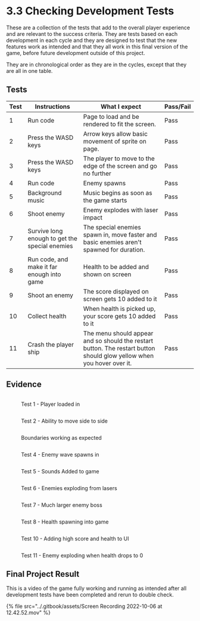 # 3.3 Checking Development Tests

These are a collection of the tests that add to the overall player experience and are relevant to the success criteria. They are tests based on each development in each cycle and they are designed to test that the new features work as intended and that they all work in this final version of the game, before future development outside of this project.&#x20;

They are in chronological order as they are in the cycles, except that they are all in one table.&#x20;

## Tests

| Test | Instructions                                   | What I expect                                                                                                           | Pass/Fail |
| ---- | ---------------------------------------------- | ----------------------------------------------------------------------------------------------------------------------- | --------- |
| 1    | Run code                                       | Page to load and be rendered to fit the screen.                                                                         | Pass      |
| 2    | Press the WASD keys                            | Arrow keys allow basic movement of sprite on page.                                                                      | Pass      |
| 3    | Press the WASD keys                            | The player to move to the edge of the screen and go no further                                                          | Pass      |
| 4    | Run code                                       | Enemy spawns                                                                                                            | Pass      |
| 5    | Background music                               | Music begins as soon as the game starts                                                                                 | Pass      |
| 6    | Shoot enemy                                    | Enemy explodes with laser impact                                                                                        | Pass      |
| 7    | Survive long enough to get the special enemies | The special enemies spawn in, move faster and basic enemies aren't spawned for duration.                                | Pass      |
| 8    | Run code, and make it far enough into game     | Health to be added and shown on screen                                                                                  | Pass      |
| 9    | Shoot an enemy                                 | The score displayed on screen gets 10 added to it                                                                       | Pass      |
| 10   | Collect health                                 | When health is picked up, your score gets 10 added to it                                                                | Pass      |
| 11   | Crash the player ship                          | The menu should appear and so should the restart button. The restart button should glow yellow when you hover over it.  | Pass      |

## Evidence

<figure><img src="../.gitbook/assets/image (3) (2).png" alt=""><figcaption><p>Test 1 - Player loaded in</p></figcaption></figure>

<figure><img src="../.gitbook/assets/image (14).png" alt=""><figcaption><p>Test 2 - Ability to move side to side</p></figcaption></figure>

<figure><img src="../.gitbook/assets/image (9).png" alt=""><figcaption><p>Boundaries working as expected</p></figcaption></figure>

<figure><img src="../.gitbook/assets/image (11).png" alt=""><figcaption><p>Test 4 - Enemy wave spawns in</p></figcaption></figure>

<figure><img src="../.gitbook/assets/image (10).png" alt=""><figcaption><p>Test 5 - Sounds Added to game</p></figcaption></figure>

<figure><img src="../.gitbook/assets/image (2).png" alt=""><figcaption><p>Test 6 - Enemies exploding from lasers</p></figcaption></figure>

<figure><img src="../.gitbook/assets/image (6).png" alt=""><figcaption><p>Test 7 - Much larger enemy boss</p></figcaption></figure>

<figure><img src="../.gitbook/assets/image (13).png" alt=""><figcaption><p>Test 8 - Health spawning into game</p></figcaption></figure>

<figure><img src="../.gitbook/assets/image (15).png" alt=""><figcaption><p>Test 10  - Adding high score and health to UI</p></figcaption></figure>

<figure><img src="../.gitbook/assets/image (2) (3).png" alt=""><figcaption><p>Test 11 - Enemy exploding when health drops to 0</p></figcaption></figure>

## Final Project Result

This is a video of the game fully working and running as intended after all development tests have been completed and rerun to double check.&#x20;

{% file src="../.gitbook/assets/Screen Recording 2022-10-06 at 12.42.52.mov" %}
